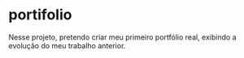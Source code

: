# portifolio
Nesse projeto, pretendo criar meu primeiro portfólio real, exibindo a evolução do meu trabalho anterior.
